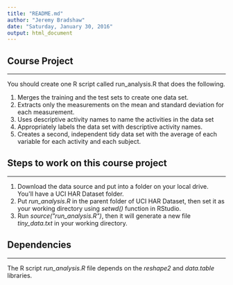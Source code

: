 ```yaml
---
title: "README.md"
author: "Jeremy Bradshaw"
date: "Saturday, January 30, 2016"
output: html_document
---
```



## Course Project
***
You should create one R script called run_analysis.R that does the following.

1. Merges the training and the test sets to create one data set.
2. Extracts only the measurements on the mean and standard deviation for each measurement.
3. Uses descriptive activity names to name the activities in the data set
4. Appropriately labels the data set with descriptive activity names.
5. Creates a second, independent tidy data set with the average of each variable for each activity and each subject.


## Steps to work on this course project
***
1. Download the data source and put into a folder on your local drive. You'll have a UCI HAR Dataset folder.
2. Put *run_analysis.R* in the parent folder of UCI HAR Dataset, then set it as your working directory using *setwd()* function in RStudio.
3. Run *source("run_analysis.R")*, then it will generate a new file *tiny_data.txt* in your working directory.


## Dependencies
***
The R script *run_analysis.R* file depends on the *reshape2* and *data.table* libraries.